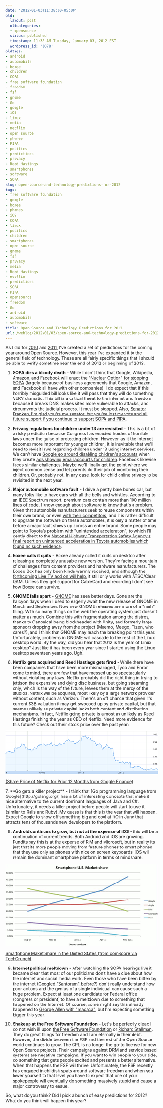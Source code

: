 ```yaml
---
date: '2012-01-03T11:38:00-05:00'
old:
  layout: post
  oldcategories:
  - opensource
  status: published
  timestamp: 11:38 AM Tuesday, January 03, 2012 EST
  wordpress_id: '1078'
oldtags:
- android
- automobile
- boxee
- children
- COPA
- free software foundation
- freedom
- fsf
- gnome
- Go
- google
- iOS
- linux
- media
- netflix
- open source
- phones
- PIPA
- politics
- predictions
- privacy
- Reed Hastings
- smartphones
- software
- SOPA
slug: open-source-and-technology-predictions-for-2012
tags:
- free software foundation
- google
- boxee
- phones
- iOS
- COPA
- linux
- politics
- children
- smartphones
- open source
- gnome
- fsf
- privacy
- media
- Reed Hastings
- netflix
- predictions
- SOPA
- PIPA
- opensource
- freedom
- Go
- android
- automobile
- software
title: Open Source and Technology Predictions for 2012
url: /weblog/2012/01/03/open-source-and-technology-predictions-for-2012/
---
```


As I did for [2010](http://patrick.wagstrom.net/weblog/2009/12/31/open-source-predictions-for-2010/) and [2011](http://patrick.wagstrom.net/weblog/2010/12/31/open-source-predictions-for-2011/), I've created a set of predictions for the coming year around Open Source. However, this year I've expanded it to the general field of technology. These are all fairly specific things that I should be able to verify sometime near the end of 2012 or beginning of 2013.

  1. **SOPA dies a bloody death** - While I don't think that Google, Wikipedia, Amazon, and Facebook will enact the ["Nuclear Option" for stopping SOPA](http://www.dailykos.com/story/2011/12/29/1049815/-Internet-giants-seriously-considering-nuclear-option-to-stop-SOPA) (largely because of business agreements that Google, Amazon, and Facebook all have with other companies), I do expect that if this horribly misguided bill looks like it will pass that they will do something VERY dramatic. This bill is a critical threat to the internet and freedom because it breaks DNS, makes sites more vulnerable to attacks, and circumvents the judicial process. It must be stopped. Also, [Senator Franken, I'm glad you're my senator, but you've lost my vote and all future support if you continue to support SOPA and PIPA](http://franken.senate.gov/).

  2. **Privacy regulations for children under 13 are revisited** - This is a bit of a risky prediction because Congress has enacted hordes of horrible laws under the guise of protecting children. However, as it the internet becomes more important for younger children, it is inevitable that we'll need to revisit laws regarding children under 13 using internet services. We can't have [Google go around disabling children's accounts](http://www.washingtonpost.com/blogs/blogpost/post/hey-google-thanks-for-making-my-daughter-cry/2011/12/12/gIQAhYx9pO_blog.html) when they create [ads showing email accounts for children](http://www.youtube.com/watch?v=R4vkVHijdQk). Facebook likewise faces similar challenges. Maybe we'll finally get the point where we inject common sense and let parents do their job of monitoring their children. Or, probably not. In any case, look for child online privacy to be revisited in the next year.

  3. **Major automobile software fault** - I drive a pretty bare bones car, but many folks like to have cars with all the bells and whistles. According to an [IEEE Spectrum report, premium cars contain more than 100 million lines of code](http://spectrum.ieee.org/green-tech/advanced-cars/this-car-runs-on-code). I know enough about software to know that's a problem. Given that automobile manufacturers seek to reuse components within their own brand, or even [with their competitors](http://wiki.eclipse.org/Auto_IWG), and it is rather difficult to upgrade the software on these automobiles, it is only a matter of time before a major fault shows up across an entire brand. Some people may point to Toyota's problem with "unintended acceleration", to which I'll gently direct to the [National Highway Transportation Safety Agency's final report on unintended acceleration in Toyota automobiles which found no such evidence](http://www.nhtsa.gov/UA).

  4. **Boxee calls it quits** - Boxee already called it quits on desktop after releasing a completely unusable new version. They're facing a mountain of challenges from content providers and hardware manufacturers. The Boxee Box has only been kinda warmly received, and although the [forthcoming Live TV add on will help](http://www.boxee.tv/live), it still only works with ATSC/Clear QAM. Unless they get support for CableCard and recording I don't see how Boxee can survive.

  5. **GNOME falls apart** - [GNOME](http://www.gnome.org/) has seen better days. Gone are the halcyon days when I used to eagerly await the new release of GNOME in March and September. Now new GNOME releases are more of a "meh" thing. With so many things on the web the operating system just doesn't matter as much. Combine this with fragmentation among the distros, thanks to Canonical being blockheaded with Unity, and formerly large sponsors dropping away from the project (Maemo, Meego, Tizen, who cares?), and I think that GNOME may reach the breaking point this year. Unfortunately, problems in GNOME will cascade to the rest of the Linux desktop world. By the way, did you hear that 2012 is the year of Linux desktop? Just like it has been every year since I started using the Linux desktop seventeen years ago. Ugh.
  6. **Netflix gets acquired and Reed Hastings gets fired** - While there have been companies that have been more mismanaged, Tyco and Enron come to mind, there are few that have messed up so spectacularly without violating any laws. Netflix probably did the right thing in trying to jettison the expensive and dying disc business, but going streaming only, which is the way of the future, leaves them at the mercy of the studios. Netflix will be acquired, most likely by a large network provider without content, such as Verizon. There's an off chance that given it's current $3B valuation it may get swooped up by private capital, but that seems unlikely as private capital lacks both content and distribution mechanisms. In fact, Netflix going private is almost as unlikely as Reed Hastings finishing the year as CEO of Netflix. Need more evidence for this future? Check out their stock price over the past year:
<div class="image caption center">
    <img src="/weblog/media/2012/01/Netflix-2011-Share-Price.png" alt="Share Price of Netflix for Prior 12 Months">
    <p><a href="http://www.google.com/finance?chdnp=1&chdd=1&chds=1&chdv=1&chvs=maximized&chdeh=0&chfdeh=0&chdet=1325106000000&chddm=96371&chls=IntervalBasedLine&q=NASDAQ:NFLX&ntsp=0&fct=big">(Share Price of Netflix for Prior 12 Months from Google Finance)</a></p>
</div>
  7. **Go gets a killer project** - I think that [Go programming language from Google](http://golang.org/) has a lot of interesting concepts that make it nice alternative to the current dominant languages of Java and C#. Unfortunately, it needs a killer project before people will start to use it (similar to Rails and Ruby). My guess is that this is the year that will happen. Expect Google to show off something big and cool at I/O in June that attracts tens of thousands new developers to the platform.

  8. **Android continues to grow, but not at the expense of iOS** - this will be a continuation of current trends. Both Android and iOS are growing. Pundits say this is at the expense of RIM and Microsoft, but in reality its just that its more people moving from feature phones to smart phones that they use only as phones with nice on screen keyboards. iOS will remain the dominant smartphone platform in terms of mindshare.
<div class="image caption center">
    <img src="/weblog/media/2012/01/Smartphone-Market-Share.png" alt="Smartphone Maket Share in the United States">
    <p><a href="http://techcrunch.com/2012/01/02/chart-google-apple-smartphone-wars/">Smartphone Maket Share in the United States (from comScore via TechCrunch)</a></p>
</div>

  9. **Internet political meltdown** - After watching the SOPA hearings live it became clear that most of our politicians don't have a clue about how the internet and social media work. Even those who have been bitten by the internet ([Googled "Santorum" before?](https://www.google.com/search?aq=f&sourceid=chrome&ie=UTF-8&q=santorum)) don't really understand how poor actions and the genius of a single individual can cause such a huge problem. Expect at least one candidate for Federal office (congress or president) to have a meltdown due to something that happened on the Internet. Of course, some might say this already happened to [George Allen with "macaca"](http://en.wikipedia.org/wiki/George_Allen_(U.S._politician)#.22Macaca.22_controversy), but I'm expecting something bigger this year.

  10. **Shakeup at the Free Software Foundation** - Let's be perfectly clear: I do not wish ill upon [the Free Software Foundation](http://www.fsf.org/) or [Richard Stallman](http://www.stallman.org/). They do great things for freedom and I am eternally in their debt. However, the divide between the FSF and the rest of the Open Source world continues to grow. The GPL is no longer the go-to license for new Open Source projects. Their campaigns against DRM and service based systems are negative campaigns. If you want to win people to your side, do something that gets people excited and presents a better alternative. When that happens the FSF will thrive. Unfortunately, the FSF recently has engaged in childish spats around software freedom and when you lower yourself to that level you have to expect that one of your spokepeople will eventually do something massively stupid and cause a major controversy to ensue.

So, what do you think? Did I pick a bunch of easy predictions for 2012? What do you think will happen this year?